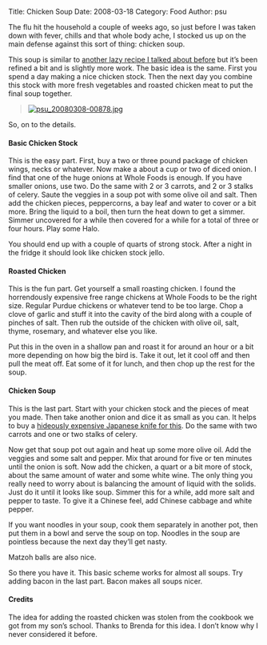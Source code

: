 Title: Chicken Soup
Date: 2008-03-18
Category: Food
Author: psu

The flu hit the household a couple of weeks ago, so just before I was taken
down with fever, chills and that whole body ache, I stocked us up on the main
defense against this sort of thing: chicken soup.

This soup is similar to <a href="http://tleaves.com/2005/01/28/lazy-food/">another lazy recipe I talked about
before</a> but it&rsquo;s been refined a bit
and is slightly more work. The basic idea is the same. First you spend a day
making a nice chicken stock. Then the next day you combine this stock with
more fresh vegetables and roasted chicken meat to put the final soup together.

> <a href="http://www.flickr.com/photos/79904144@N00/2341015195/" title="psu_20080308-00878.jpg by psu13, on Flickr"><img src="http://farm4.static.flickr.com/3097/2341015195_8f
60479ca1_m.jpg" alt="psu_20080308-00878.jpg" /></a>


So, on to the details.

<h4 id="basic-chicken-stock">Basic Chicken Stock</h4>

<p>This is the easy part. First, buy a two or three pound package of chicken
wings, necks or whatever. Now make a about a cup or two of diced onion. I find
that one of the huge onions at Whole Foods is enough. If you have smaller
onions, use two. Do the same with 2 or 3 carrots, and 2 or 3 stalks of celery.
Saute the veggies in a soup pot with some olive oil and salt. Then add the
chicken pieces, peppercorns, a bay leaf and water to cover or a bit more.
Bring the liquid to a boil, then turn the heat down to get a simmer. Simmer
uncovered for a while then covered for a while for a total of three or four
hours. Play some Halo.</p>

<p>You should end up with a couple of quarts of strong stock. After a night in
the fridge it should look like chicken stock jello.</p>

<h4 id="roasted-chicken">Roasted Chicken</h4>

<p>This is the fun part. Get yourself a small roasting chicken. I found the
horrendously expensive free range chickens at Whole Foods to be the right
size. Regular Purdue chickens or whatever tend to be too large. Chop a clove
of garlic and stuff it into the cavity of the bird along with a couple of
pinches of salt. Then rub the outside of the chicken with olive oil, salt,
thyme, rosemary, and whatever else you like.</p>

<p>Put this in the oven in a shallow pan and roast it for around an hour or a bit
more depending on how big the bird is. Take it out, let it cool off and then
pull the meat off. Eat some of it for lunch, and then chop up the rest for the
soup.</p>

<h4 id="chicken-soup">Chicken Soup</h4>

<p>This is the last part. Start with your chicken stock and the pieces of meat
you made. Then take another onion and dice it as small as you can. It helps to
buy a <a href="http://tleaves.com/2008/01/07/beautiful-sharp-and-mine/">hideously expensive Japanese knife for
this</a>. Do the same
with two carrots and one or two stalks of celery.</p>

<p>Now get that soup pot out again and heat up some more olive oil. Add the
veggies and some salt and pepper. Mix that around for five or ten minutes
until the onion is soft. Now add the chicken, a quart or a bit more of stock,
about the same amount of water and some white wine. The only thing you really
need to worry about is balancing the amount of liquid with the solids. Just do
it until it looks like soup. Simmer this for a while, add more salt and pepper
to taste. To give it a Chinese feel, add Chinese cabbage and white pepper.</p>

<p>If you want noodles in your soup, cook them separately in another pot, then
put them in a bowl and serve the soup on top. Noodles in the soup are
pointless because the next day they&rsquo;ll get nasty.</p>

<p>Matzoh balls are also nice.</p>

<p>So there you have it. This basic scheme works for almost all soups. Try adding
bacon in the last part. Bacon makes all soups nicer.</p>

<h4 id="credits">Credits</h4>

<p>The idea for adding the roasted chicken was stolen from the cookbook we got
from my son&rsquo;s school. Thanks to Brenda for this idea. I don&rsquo;t know why I never
considered it before.</p>

